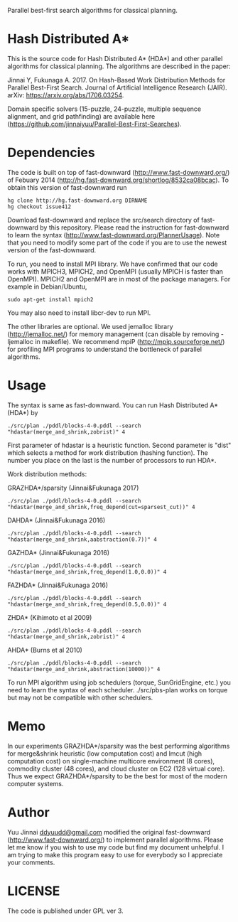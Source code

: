 Parallel best-first search algorithms for classical planning.

# Hash Distributed A*
This is the source code for Hash Distributed A* (HDA*) and other parallel algorithms for classical planning. The algorithms are described in the paper:

Jinnai Y, Fukunaga A. 2017. On Hash-Based Work Distribution Methods for Parallel Best-First Search. Journal of Artificial Intelligence Research (JAIR). arXiv: https://arxiv.org/abs/1706.03254.

Domain specific solvers (15-puzzle, 24-puzzle, multiple sequence alignment, and grid pathfinding) are available here (https://github.com/jinnaiyuu/Parallel-Best-First-Searches).

# Dependencies

The code is built on top of fast-downward (http://www.fast-downward.org/) of Febuary 2014 (http://hg.fast-downward.org/shortlog/8532ca08bcac).
To obtain this version of fast-downward run

```
hg clone http://hg.fast-downward.org DIRNAME
hg checkout issue412
```

Download fast-downward and replace the src/search directory of fast-downward by this repository. Please read the instruction for fast-downward to learn the syntax (http://www.fast-downward.org/PlannerUsage). Note that you need to modify some part of the code if you are to use the newest version of the fast-downward.

To run, you need to install MPI library. We have confirmed that our code works with MPICH3, MPICH2, and OpenMPI (usually MPICH is faster than OpenMPI). MPICH2 and OpenMPI are in most of the package managers. For example in Debian/Ubuntu,

```
sudo apt-get install mpich2
```

You may also need to install libcr-dev to run MPI.

The other libraries are optional. We used jemalloc library (http://jemalloc.net/) for memory management (can disable by removing -ljemalloc in makefile). We recommend mpiP (http://mpip.sourceforge.net/) for profiling MPI programs to understand the bottleneck of parallel algorithms.

# Usage

The syntax is same as fast-downward. You can run Hash Distributed A* (HDA*) by 

```
./src/plan ./pddl/blocks-4-0.pddl --search "hdastar(merge_and_shrink,zobrist)" 4
```

First parameter of hdastar is a heuristic function.
Second parameter is "dist" which selects a method for work distribution (hashing function).
The number you place on the last is the number of processors to run HDA*.

Work distribution methods:

GRAZHDA*/sparsity (Jinnai&Fukunaga 2017)

```
./src/plan ./pddl/blocks-4-0.pddl --search "hdastar(merge_and_shrink,freq_depend(cut=sparsest_cut))" 4
```

DAHDA* (Jinnai&Fukunaga 2016)

```
./src/plan ./pddl/blocks-4-0.pddl --search "hdastar(merge_and_shrink,aabstraction(0.7))" 4
```

GAZHDA* (Jinnai&Fukunaga 2016)

```
./src/plan ./pddl/blocks-4-0.pddl --search "hdastar(merge_and_shrink,freq_depend(1.0,0.0))" 4
```

FAZHDA* (Jinnai&Fukunaga 2016)

```
./src/plan ./pddl/blocks-4-0.pddl --search "hdastar(merge_and_shrink,freq_depend(0.5,0.0))" 4
```

ZHDA* (Kihimoto et al 2009)

```
./src/plan ./pddl/blocks-4-0.pddl --search "hdastar(merge_and_shrink,zobrist)" 4
```

AHDA* (Burns et al 2010)

```
./src/plan ./pddl/blocks-4-0.pddl --search "hdastar(merge_and_shrink,abstraction(10000))" 4
```


To run MPI algorithm using job schedulers (torque, SunGridEngine, etc.) you need to learn the syntax of each scheduler. ./src/pbs-plan works on torque but may not be compatible with other schedulers.


# Memo

In our experiments GRAZHDA*/sparsity was the best performing algorithms for merge&shrink heuristic (low computation cost) and lmcut (high computation cost) on single-machine multicore environment (8 cores), commodity cluster (48 cores), and cloud cluster on EC2 (128 virtual core).
Thus we expect GRAZHDA*/sparsity to be the best for most of the modern computer systems.

# Author

Yuu Jinnai <ddyuudd@gmail.com> modified the original fast-downward (http://www.fast-downward.org/) to implement parallel algorithms.
Please let me know if you wish to use my code but find my document unhelpful.
I am trying to make this program easy to use for everybody so I appreciate your comments.

# LICENSE

The code is published under GPL ver 3.

